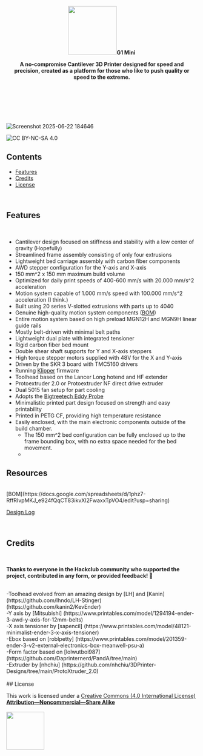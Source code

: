 <p align="center">
  <p align="center">
   <img width="128px" src=
" />
  </p>
	<h1 align="center"><b>G1 Mini</b></h1>
	<p align="center"> <strong>
		A no-compromise Cantilever 3D Printer designed for speed and precision, created as a platform for those who like to push quality or speed to the extreme.  </strong>
    <br />
    <br />
    <i>
    <br /> 
    <br />
    <br />
    </i>
      <a > <img />  </a>
    <br />
</a>
  </p>
</p>

<br>

![Screenshot 2025-06-22 184646](https://github.com/user-attachments/assets/3e226b83-9364-4dd4-a363-7461cb92845d)
 

![CC BY-NC-SA 4.0][cc-by-nc-sa-shield]




[cc-by-nc-sa]: http://creativecommons.org/licenses/by-nc-sa/4.0/
[cc-by-nc-sa-image]: https://licensebuttons.net/l/by-nc-sa/4.0/88x31.png
[cc-by-nc-sa-shield]: https://img.shields.io/badge/License-CC%20BY--NC--SA%204.0-lightgrey.svg
  
## Contents

- [Features](#features)
- [Credits](#credits)
- [License](#license)

<br>


## Features
<br>

- Cantilever design focused on stiffness and stability with a low center of gravity (Hopefully)
- Streamlined frame assembly consisting of only four extrusions
- Lightweight bed carriage assembly with carbon fiber components
- AWD stepper configuration for the Y-axis and X-axis
- 150 mm^2 x 150 mm maximum build volume
- Optimized for daily print speeds of 400-600 mm/s with 20.000 mm/s^2 acceleration
- Motion system capable of 1.000 mm/s speed with 100.000 mm/s^2 acceleration (I think.)
- Built using 20 series V-slotted extrusions with parts up to 4040
- Genuine high-quality motion system components ([BOM]())
- Entire motion system based on high preload MGN12H and MGN9H linear guide rails
- Mostly belt-driven with minimal belt paths
- Lightweight dual plate with integrated tensioner
- Rigid carbon fiber bed mount
- Double shear shaft supports for Y and X-axis steppers
- High torque stepper motors supplied with 48V for the X and Y-axis
- Driven by the SKR 3 board with TMC5160 drivers
- Running [Klipper](https://github.com/Klipper3d/klipper) firmware
- Toolhead based on the Lancer Long hotend and HF extender
- Protoextruder 2.0 or Protoextruder NF direct drive extruder
- Dual 5015 fan setup for part cooling
- Adopts the [Bigtreetech Eddy Probe](https://github.com/bigtreetech/Eddy)
- Minimalistic printed part design focused on strength and easy printability
- Printed in PETG CF, providing high temperature resistance
- Easily enclosed, with the main electronic components outside of the build chamber.
  - The 150 mm^2 bed configuration can be fully enclosed up to the frame bounding box, with no extra space needed for the bed movement.
  - 
## Resources
<br>
[BOM](https://docs.google.com/spreadsheets/d/1phz7-RffRIvpMKJ_e924fQqCT83ikvXl2FwaxxTpVO4/edit?usp=sharing)   


[Design Log](https://github.com/Daprinternerd/G1-Ghost-Mini/blob/main/Journal.MD)
<br>

<br>

## Credits

<br>

**Thanks to everyone in the Hackclub community who supported the project, contributed in any form, or provided feedback! :purple_heart:**

<br>
-Toolhead evolved from an amazing design by [LH] and [Kanin] (https://github.com/lhndo/LH-Stinger) (https://github.com/kanin2/KevEnder)<br>
-Y axis by [Mitsubishi] (https://www.printables.com/model/1294194-ender-3-awd-y-axis-for-12mm-belts)<br>
-X axis tensioner by [sapencil] (https://www.printables.com/model/48121-minimalist-ender-3-x-axis-tensioner)<br>
-Ebox based on [roblpetty] (https://www.printables.com/model/201359-ender-3-v2-external-electronics-box-meanwell-psu-a)<br>
-Form factor based on [lolwutboi987] (https://github.com/Daprinternerd/PandA/tree/main)<br>
-Extruder by [nhchiu] (https://github.com/nhchiu/3DPrinter-Designs/tree/main/ProtoXtruder_2.0)<br>
<br>
## License

This work is licensed under a [Creative Commons (4.0 International License)  ](https://creativecommons.org/licenses/by-nc-sa/4.0/)  
[**Attribution—Noncommercial—Share Alike**](LICENSE.md)  
<br>
<img src="Images/CC.jpg" width="100">  
<br>
